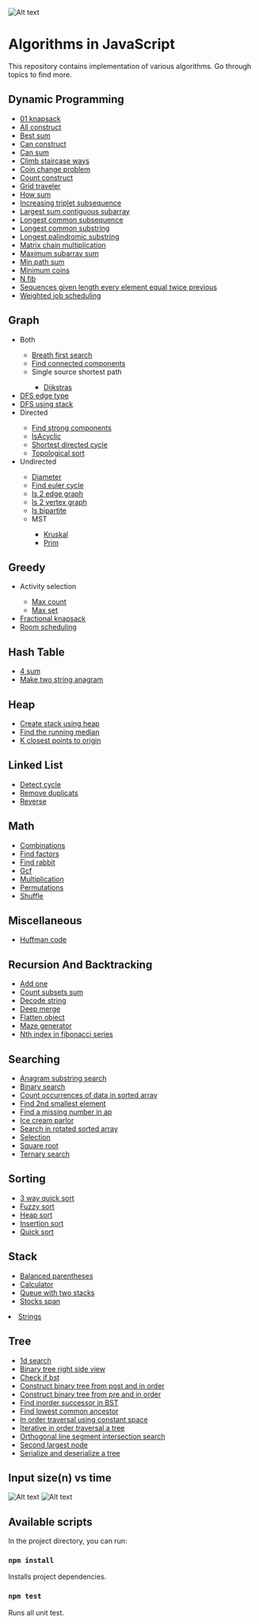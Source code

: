 ![Alt text](/topics.png "Topics")

# Algorithms in JavaScript

This repository contains implementation of various algorithms.
Go through topics to find more.

## Dynamic Programming
<ul>
    <li><a href='./src/topics/dynamic-programming/01-knapsack'>01 knapsack</a></li>
    <li><a href='./src/topics/dynamic-programming/all-construct'>All construct</a></li>
    <li><a href='./src/topics/dynamic-programming/best-sum'>Best sum</a></li>
    <li><a href='./src/topics/dynamic-programming/can-construct'>Can construct</a></li>
    <li><a href='./src/topics/dynamic-programming/can-sum'>Can sum</a></li>
    <li><a href='./src/topics/dynamic-programming/climb-staircase-ways'>Climb staircase ways</a></li>
    <li><a href='./src/topics/dynamic-programming/coin-change-problem'>Coin change problem</a></li>
    <li><a href='./src/topics/dynamic-programming/count-construct'>Count construct</a></li>
    <li><a href='./src/topics/dynamic-programming/grid-traveler'>Grid traveler</a></li>
    <li><a href='./src/topics/dynamic-programming/how-sum'>How sum</a></li>
    <li><a href='./src/topics/dynamic-programming/increasing-triplet-subsequence'>Increasing triplet subsequence</a></li>
    <li><a href='./src/topics/dynamic-programming/largest-sum-contiguous-subarray'>Largest sum contiguous subarray</a></li>
    <li><a href='./src/topics/dynamic-programming/longest-common-subsequence'>Longest common subsequence</a></li>
    <li><a href='./src/topics/dynamic-programming/longest-common-substring'>Longest common substring</a></li>
    <li><a href='./src/topics/dynamic-programming/longest-palindromic-substring'>Longest palindromic substring</a></li>
    <li><a href='./src/topics/dynamic-programming/matrix-chain-multiplication'>Matrix chain multiplication</a></li>
    <li><a href='./src/topics/dynamic-programming/maximum-subarray-sum'>Maximum subarray sum</a></li>
    <li><a href='./src/topics/dynamic-programming/min-path-sum'>Min path sum</a></li>
    <li><a href='./src/topics/dynamic-programming/minimum-coins'>Minimum coins</a></li>
    <li><a href='./src/topics/dynamic-programming/n-fib'>N fib</a></li>
    <li><a href='./src/topics/dynamic-programming/sequences-given-length-every-element-equal-twice-previous'>Sequences given length every element equal twice previous</a></li>
    <li><a href='./src/topics/dynamic-programming/weighted-job-scheduling'>Weighted job scheduling</a></li>
  </ul>

## Graph
<ul>
    <li>Both</li>
<ul>
      <li><a href='./src/topics/graph/both/breath-first-search'>Breath first search</a></li>
      <li><a href='./src/topics/graph/both/find-connected-components'>Find connected components</a></li>
      <li>Single source shortest path</li>
<ul>
        <li><a href='./src/topics/graph/both/single-source-shortest-path/dijkstras'>Dijkstras</a></li>
      </ul>
    </ul>
    <li><a href='./src/topics/graph/DFS-edge-type'>DFS edge type</a></li>
    <li><a href='./src/topics/graph/DFS-using-stack'>DFS using stack</a></li>
    <li>Directed</li>
<ul>
      <li><a href='./src/topics/graph/directed/find-strong-components'>Find strong components</a></li>
      <li><a href='./src/topics/graph/directed/isAcyclic'>IsAcyclic</a></li>
      <li><a href='./src/topics/graph/directed/shortest-directed-cycle'>Shortest directed cycle</a></li>
      <li><a href='./src/topics/graph/directed/topological-sort'>Topological sort</a></li>
    </ul>
    <li>Undirected</li>
<ul>
      <li><a href='./src/topics/graph/undirected/diameter'>Diameter</a></li>
      <li><a href='./src/topics/graph/undirected/find-euler-cycle'>Find euler cycle</a></li>
      <li><a href='./src/topics/graph/undirected/is-2-edge-graph'>Is 2 edge graph</a></li>
      <li><a href='./src/topics/graph/undirected/is-2-vertex-graph'>Is 2 vertex graph</a></li>
      <li><a href='./src/topics/graph/undirected/is-bipartite'>Is bipartite</a></li>
      <li>MST</li>
<ul>
        <li><a href='./src/topics/graph/undirected/MST/kruskal'>Kruskal</a></li>
        <li><a href='./src/topics/graph/undirected/MST/prim'>Prim</a></li>
      </ul>
    </ul>
  </ul>

## Greedy
<ul>
    <li>Activity selection</li>
<ul>
      <li><a href='./src/topics/greedy/activity-selection/max-count'>Max count</a></li>
      <li><a href='./src/topics/greedy/activity-selection/max-set'>Max set</a></li>
    </ul>
    <li><a href='./src/topics/greedy/fractional-knapsack'>Fractional knapsack</a></li>
    <li><a href='./src/topics/greedy/room-scheduling'>Room scheduling</a></li>
  </ul>

## Hash Table
<ul>
    <li><a href='./src/topics/hash-table/4-sum'>4 sum</a></li>
    <li><a href='./src/topics/hash-table/make-two-string-anagram'>Make two string anagram</a></li>
  </ul>

## Heap
<ul>
    <li><a href='./src/topics/heap/create-stack-using-heap'>Create stack using heap</a></li>
    <li><a href='./src/topics/heap/find-the-running-median'>Find the running median</a></li>
    <li><a href='./src/topics/heap/k-closest-points-to-origin'>K closest points to origin</a></li>
  </ul>

## Linked List
<ul>
    <li><a href='./src/topics/linked-list/detect-cycle'>Detect cycle</a></li>
    <li><a href='./src/topics/linked-list/remove-duplicats'>Remove duplicats</a></li>
    <li><a href='./src/topics/linked-list/reverse'>Reverse</a></li>
  </ul>

## Math
<ul>
    <li><a href='./src/topics/math/combinations'>Combinations</a></li>
    <li><a href='./src/topics/math/find-factors'>Find factors</a></li>
    <li><a href='./src/topics/math/find-rabbit'>Find rabbit</a></li>
    <li><a href='./src/topics/math/gcf'>Gcf</a></li>
    <li><a href='./src/topics/math/multiplication'>Multiplication</a></li>
    <li><a href='./src/topics/math/permutations'>Permutations</a></li>
    <li><a href='./src/topics/math/shuffle'>Shuffle</a></li>
  </ul>

## Miscellaneous
<ul>
    <li><a href='./src/topics/miscellaneous/huffman-code'>Huffman code</a></li>
  </ul>

## Recursion And Backtracking
<ul>
    <li><a href='./src/topics/recursion-and-backtracking/add-one'>Add one</a></li>
    <li><a href='./src/topics/recursion-and-backtracking/count-subsets-sum'>Count subsets sum</a></li>
    <li><a href='./src/topics/recursion-and-backtracking/decode-string'>Decode string</a></li>
    <li><a href='./src/topics/recursion-and-backtracking/deep-merge'>Deep merge</a></li>
    <li><a href='./src/topics/recursion-and-backtracking/flatten-object'>Flatten object</a></li>
    <li><a href='./src/topics/recursion-and-backtracking/maze-generator'>Maze generator</a></li>
    <li><a href='./src/topics/recursion-and-backtracking/nth-index-in-fibonacci-series'>Nth index in fibonacci series</a></li>
  </ul>

## Searching
<ul>
    <li><a href='./src/topics/searching/anagram-substring-search'>Anagram substring search</a></li>
    <li><a href='./src/topics/searching/binary-search'>Binary search</a></li>
    <li><a href='./src/topics/searching/count-occurrences-of-data-in-sorted-array'>Count occurrences of data in sorted array</a></li>
    <li><a href='./src/topics/searching/find-2nd-smallest-element'>Find 2nd smallest element</a></li>
    <li><a href='./src/topics/searching/find-a-missing-number-in-ap'>Find a missing number in ap</a></li>
    <li><a href='./src/topics/searching/ice-cream-parlor'>Ice cream parlor</a></li>
    <li><a href='./src/topics/searching/search-in-rotated-sorted-array'>Search in rotated sorted array</a></li>
    <li><a href='./src/topics/searching/selection'>Selection</a></li>
    <li><a href='./src/topics/searching/square-root'>Square root</a></li>
    <li><a href='./src/topics/searching/ternary-search'>Ternary search</a></li>
  </ul>

## Sorting
<ul>
    <li><a href='./src/topics/sorting/3-way-quick-sort'>3 way quick sort</a></li>
    <li><a href='./src/topics/sorting/fuzzy-sort'>Fuzzy sort</a></li>
    <li><a href='./src/topics/sorting/heap-sort'>Heap sort</a></li>
    <li><a href='./src/topics/sorting/insertion-sort'>Insertion sort</a></li>
    <li><a href='./src/topics/sorting/quick-sort'>Quick sort</a></li>
  </ul>

## Stack
<ul>
    <li><a href='./src/topics/stack/balanced-parentheses'>Balanced parentheses</a></li>
    <li><a href='./src/topics/stack/calculator'>Calculator</a></li>
    <li><a href='./src/topics/stack/queue-with-two-stacks'>Queue with two stacks</a></li>
    <li><a href='./src/topics/stack/stocks-span'>Stocks span</a></li>
  </ul>
  <li><a href='./src/topics/strings'>Strings</a></li>

## Tree
<ul>
    <li><a href='./src/topics/tree/1d-search'>1d search</a></li>
    <li><a href='./src/topics/tree/binary-tree-right-side-view'>Binary tree right side view</a></li>
    <li><a href='./src/topics/tree/check-if-bst'>Check if bst</a></li>
    <li><a href='./src/topics/tree/construct-binary-tree-from-post-and-in-order'>Construct binary tree from post and in order</a></li>
    <li><a href='./src/topics/tree/construct-binary-tree-from-pre-and-in-order'>Construct binary tree from pre and in order</a></li>
    <li><a href='./src/topics/tree/find-inorder-successor-in-BST'>Find inorder successor in BST</a></li>
    <li><a href='./src/topics/tree/find-lowest-common-ancestor'>Find lowest common ancestor</a></li>
    <li><a href='./src/topics/tree/in-order-traversal-using-constant-space'>In order traversal using constant space</a></li>
    <li><a href='./src/topics/tree/iterative-in-order-traversal-a-tree'>Iterative in order traversal a tree</a></li>
    <li><a href='./src/topics/tree/orthogonal-line-segment-intersection-search'>Orthogonal line segment intersection search</a></li>
    <li><a href='./src/topics/tree/second-largest-node'>Second largest node</a></li>
    <li><a href='./src/topics/tree/serialize-and-deserialize-a-tree'>Serialize and deserialize a tree</a></li>
  </ul>

## Input size(n) vs time

![Alt text](/order.png "order-of-growth")
![Alt text](/time-complexities.png "rate-of-growth")

## Available scripts

In the project directory, you can run:

### `npm install`

Installs project dependencies.

### `npm test`

Runs all unit test.
